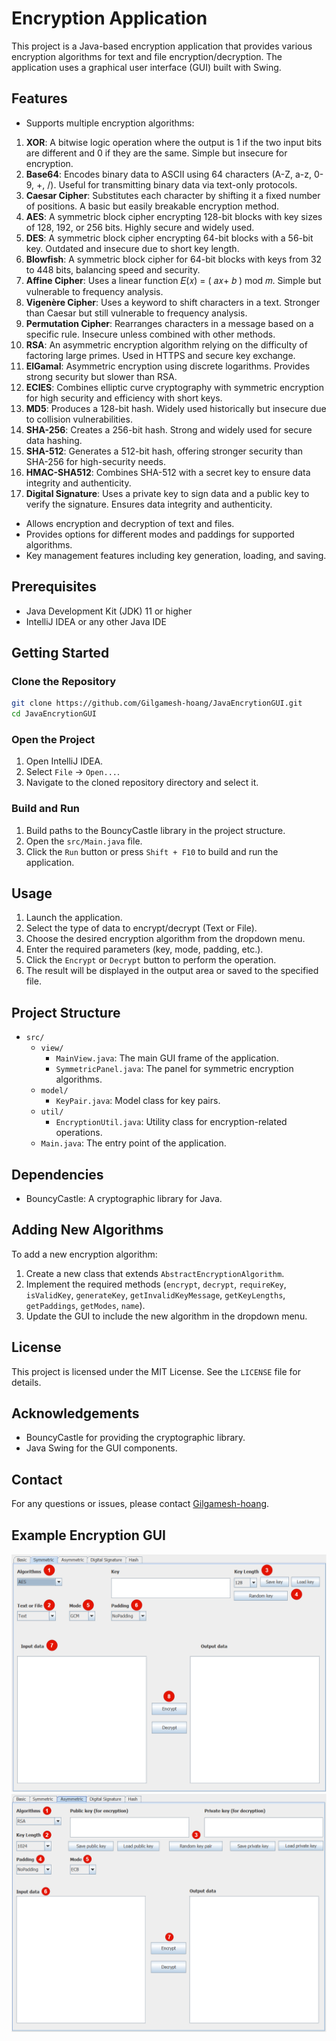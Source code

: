 # Encryption Application

This project is a Java-based encryption application that provides various encryption algorithms for text and file
encryption/decryption. The application uses a graphical user interface (GUI) built with Swing.

## Features

- Supports multiple encryption algorithms:

1. **XOR**: A bitwise logic operation where the output is 1 if the two input bits are different and 0 if they are the same.
   Simple but insecure for encryption.
2. **Base64**: Encodes binary data to ASCII using 64 characters (A-Z, a-z, 0-9, +, /). Useful for transmitting binary data
   via text-only protocols.
3. **Caesar Cipher**: Substitutes each character by shifting it a fixed number of positions. A basic but easily breakable
   encryption method.
4. **AES**: A symmetric block cipher encrypting 128-bit blocks with key sizes of 128, 192, or 256 bits. Highly secure and
   widely used.
5. **DES**: A symmetric block cipher encrypting 64-bit blocks with a 56-bit key. Outdated and insecure due to short key
   length.
6. **Blowfish**: A symmetric block cipher for 64-bit blocks with keys from 32 to 448 bits, balancing speed and security.
7. **Affine Cipher**: Uses a linear function 𝐸(𝑥) = ( 𝑎𝑥+ 𝑏 ) mod 𝑚. Simple but vulnerable to frequency analysis.
8. **Vigenère Cipher**: Uses a keyword to shift characters in a text. Stronger than Caesar but still vulnerable to
   frequency analysis.
9. **Permutation Cipher**: Rearranges characters in a message based on a specific rule. Insecure unless combined with
   other methods.
10. **RSA**: An asymmetric encryption algorithm relying on the difficulty of factoring large primes. Used in HTTPS and
    secure key exchange.
11. **ElGamal**: Asymmetric encryption using discrete logarithms. Provides strong security but slower than RSA.
12. **ECIES**: Combines elliptic curve cryptography with symmetric encryption for high security and efficiency with short
    keys.
13. **MD5**: Produces a 128-bit hash. Widely used historically but insecure due to collision vulnerabilities.
14. **SHA-256**: Creates a 256-bit hash. Strong and widely used for secure data hashing.
15. **SHA-512**: Generates a 512-bit hash, offering stronger security than SHA-256 for high-security needs.
16. **HMAC-SHA512**: Combines SHA-512 with a secret key to ensure data integrity and authenticity.
17. **Digital Signature**: Uses a private key to sign data and a public key to verify the signature. Ensures data integrity
    and authenticity.

- Allows encryption and decryption of text and files.
- Provides options for different modes and paddings for supported algorithms.
- Key management features including key generation, loading, and saving.

## Prerequisites

- Java Development Kit (JDK) 11 or higher
- IntelliJ IDEA or any other Java IDE

## Getting Started

### Clone the Repository

```sh
git clone https://github.com/Gilgamesh-hoang/JavaEncrytionGUI.git
cd JavaEncrytionGUI
```

### Open the Project

1. Open IntelliJ IDEA.
2. Select `File` -> `Open...`.
3. Navigate to the cloned repository directory and select it.

### Build and Run

1. Build paths to the BouncyCastle library in the project structure.
2. Open the `src/Main.java` file.
3. Click the `Run` button or press `Shift + F10` to build and run the application.

## Usage

1. Launch the application.
2. Select the type of data to encrypt/decrypt (Text or File).
3. Choose the desired encryption algorithm from the dropdown menu.
4. Enter the required parameters (key, mode, padding, etc.).
5. Click the `Encrypt` or `Decrypt` button to perform the operation.
6. The result will be displayed in the output area or saved to the specified file.

## Project Structure

- `src/`
    - `view/`
        - `MainView.java`: The main GUI frame of the application.
        - `SymmetricPanel.java`: The panel for symmetric encryption algorithms.
    - `model/`
        - `KeyPair.java`: Model class for key pairs.
    - `util/`
        - `EncryptionUtil.java`: Utility class for encryption-related operations.
    - `Main.java`: The entry point of the application.

## Dependencies

- BouncyCastle: A cryptographic library for Java.

## Adding New Algorithms

To add a new encryption algorithm:

1. Create a new class that extends `AbstractEncryptionAlgorithm`.
2. Implement the required
   methods (`encrypt`, `decrypt`, `requireKey`, `isValidKey`, `generateKey`, `getInvalidKeyMessage`, `getKeyLengths`, `getPaddings`, `getModes`, `name`).
3. Update the GUI to include the new algorithm in the dropdown menu.

## License

This project is licensed under the MIT License. See the `LICENSE` file for details.

## Acknowledgements

- BouncyCastle for providing the cryptographic library.
- Java Swing for the GUI components.

## Contact

For any questions or issues, please contact [Gilgamesh-hoang](https://github.com/Gilgamesh-hoang).

## Example Encryption GUI

![Symmetric Encryption](example/symmetric.png)
![Asymmetric Encryption](example/asymmetric.png)